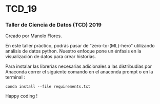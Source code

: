 # TCD_19
### Taller de Ciencia de Datos (TCD) 2019

Creado por Manolo Flores.

En este taller práctico, podrás pasar de "zero-to-(ML)-hero" utilizando análisis de datos python. Nuestro enfoque pone un énfasis en la visualización de datos para crear historias. 

Para instalar las librerías necesarias adicionales a las distribudias por Anaconda correr el siguiente comando en el anaconda prompt o en la terminal : 

`conda install --file requirements.txt`

Happy coding ! 



